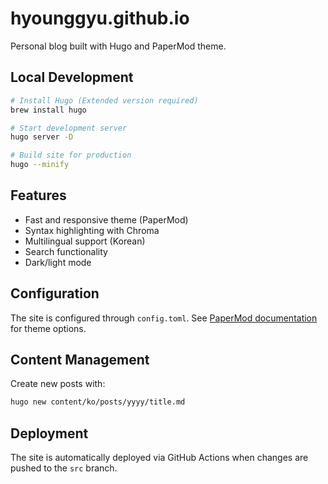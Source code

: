 # hyounggyu.github.io

Personal blog built with Hugo and PaperMod theme.

## Local Development

```bash
# Install Hugo (Extended version required)
brew install hugo

# Start development server
hugo server -D

# Build site for production
hugo --minify
```

## Features

- Fast and responsive theme (PaperMod)
- Syntax highlighting with Chroma
- Multilingual support (Korean)
- Search functionality
- Dark/light mode

## Configuration

The site is configured through `config.toml`. See [PaperMod documentation](https://github.com/adityatelange/hugo-PaperMod/wiki) for theme options.

## Content Management

Create new posts with:

```bash
hugo new content/ko/posts/yyyy/title.md
```

## Deployment

The site is automatically deployed via GitHub Actions when changes are pushed to the `src` branch.
